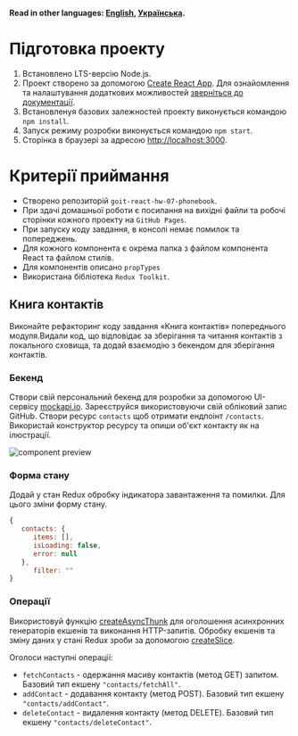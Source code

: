 **Read in other languages: [English](README.en.md), [Українська](README.md).**

# Підготовка проекту

1. Встановлено LTS-версію Node.js.
2. Проект створено за допомогою
   [Create React App](https://github.com/facebook/create-react-app). Для
   ознайомлення та налаштування додаткових можливостей
   [зверніться до документації](https://facebook.github.io/create-react-app/docs/getting-started).
3. Встановленyя базових залежностей проекту виконується командою `npm install`.
4. Запуск режиму розробки виконується командою `npm start`.
5. Сторінка в браузері за адресою
   [http://localhost:3000](http://localhost:3000).

# Критерії приймання

- Створено репозиторій `goit-react-hw-07-phonebook`.
- При здачі домашньої роботи є посилання на вихідні файли та робочі сторінки
  кожного проекту на `GitHub Pages`.
- При запуску коду завдання, в консолі немає помилок та попереджень.
- Для кожного компонента є окрема папка з файлом компонента React та файлом
  стилів.
- Для компонентів описано `propTypes`
- Використана бібліотека `Redux Toolkit`.

## Книга контактів

Виконайте рефакторинг коду завдання «Книга контактів» попереднього модуля.Видали
код, що відповідає за зберігання та читання контактів з локального сховища, та
додай взаємодію з бекендом для зберігання контактів.

### Бекенд

Створи свій персональний бекенд для розробки за допомогою UI-сервісу
[mockapi.io](https://mockapi.io/). Зареєструйся використовуючи свій обліковий
запис GitHub. Створи ресурс `contacts` щоб отримати ендпоінт `/contacts`.
Використай конструктор ресурсу та опиши об'єкт контакту як на ілюстрації.

<Image
  src="./assets/api.png"
  alt="component preview"
  maxWidth={960}
/>

### Форма стану

Додай у стан Redux обробку індикатора завантаження та помилки. Для цього зміни
форму стану.

```jsx
{
   contacts: {
      items: [],
      isLoading: false,
      error: null
   },
      filter: ""
}
```

### Операції

Використовуй функцію
[createAsyncThunk](https://redux-toolkit.js.org/api/createAsyncThunk) для
оголошення асинхронних генераторів екшенів та виконання HTTP-запитів. Обробку
екшенів та зміну даних у стані Redux зроби за допомогою
[createSlice](https://redux-toolkit.js.org/api/createSlice).

Оголоси наступні операції:

- `fetchContacts` - одержання масиву контактів (метод GET) запитом. Базовий тип
  екшену `"contacts/fetchAll"`.
- `addContact` - додавання контакту (метод POST). Базовий тип екшену
  `"contacts/addContact"`.
- `deleteContact` - видалення контакту (метод DELETE). Базовий тип екшену
  `"contacts/deleteContact"`.

